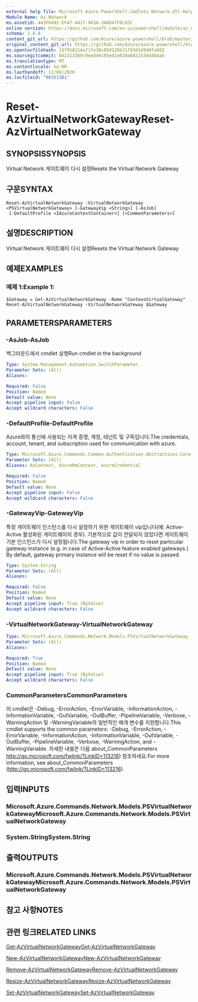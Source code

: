 ```yaml
---
external help file: Microsoft.Azure.PowerShell.Cmdlets.Network.dll-Help.xml
Module Name: Az.Network
ms.assetid: 443F6492-EFA7-4417-943A-3A8D47F8C83C
online version: https://docs.microsoft.com/en-us/powershell/module/az.network/reset-azvirtualnetworkgateway
schema: 2.0.0
content_git_url: https://github.com/Azure/azure-powershell/blob/master/src/Network/Network/help/Reset-AzVirtualNetworkGateway.md
original_content_git_url: https://github.com/Azure/azure-powershell/blob/master/src/Network/Network/help/Reset-AzVirtualNetworkGateway.md
ms.openlocfilehash: 15f918214a71fe38c850126b31f93d14940fa602
ms.sourcegitcommit: 04221336bc9eed46c05ed1e828a6811534d4b4ab
ms.translationtype: MT
ms.contentlocale: ko-KR
ms.lasthandoff: 12/08/2020
ms.locfileid: "98351381"
---
```

# <span data-ttu-id="89262-101">Reset-AzVirtualNetworkGateway</span><span class="sxs-lookup"><span data-stu-id="89262-101">Reset-AzVirtualNetworkGateway</span></span>

## <span data-ttu-id="89262-102">SYNOPSIS</span><span class="sxs-lookup"><span data-stu-id="89262-102">SYNOPSIS</span></span>
<span data-ttu-id="89262-103">Virtual Network 게이트웨이 다시 설정</span><span class="sxs-lookup"><span data-stu-id="89262-103">Resets the Virtual Network Gateway</span></span>

## <span data-ttu-id="89262-104">구문</span><span class="sxs-lookup"><span data-stu-id="89262-104">SYNTAX</span></span>

```
Reset-AzVirtualNetworkGateway -VirtualNetworkGateway <PSVirtualNetworkGateway> [-GatewayVip <String>] [-AsJob]
 [-DefaultProfile <IAzureContextContainer>] [<CommonParameters>]
```

## <span data-ttu-id="89262-105">설명</span><span class="sxs-lookup"><span data-stu-id="89262-105">DESCRIPTION</span></span>
<span data-ttu-id="89262-106">Virtual Network 게이트웨이 다시 설정</span><span class="sxs-lookup"><span data-stu-id="89262-106">Resets the Virtual Network Gateway</span></span>

## <span data-ttu-id="89262-107">예제</span><span class="sxs-lookup"><span data-stu-id="89262-107">EXAMPLES</span></span>

### <span data-ttu-id="89262-108">예제 1:</span><span class="sxs-lookup"><span data-stu-id="89262-108">Example 1:</span></span>
```
$Gateway = Get-AzVirtualNetworkGateway -Name "ContosoVirtualGateway"
Reset-AzVirtualNetworkGateway -VirtualNetworkGateway $Gateway
```

## <span data-ttu-id="89262-109">PARAMETERS</span><span class="sxs-lookup"><span data-stu-id="89262-109">PARAMETERS</span></span>

### <span data-ttu-id="89262-110">-AsJob</span><span class="sxs-lookup"><span data-stu-id="89262-110">-AsJob</span></span>
<span data-ttu-id="89262-111">백그라운드에서 cmdlet 실행</span><span class="sxs-lookup"><span data-stu-id="89262-111">Run cmdlet in the background</span></span>

```yaml
Type: System.Management.Automation.SwitchParameter
Parameter Sets: (All)
Aliases:

Required: False
Position: Named
Default value: None
Accept pipeline input: False
Accept wildcard characters: False
```

### <span data-ttu-id="89262-112">-DefaultProfile</span><span class="sxs-lookup"><span data-stu-id="89262-112">-DefaultProfile</span></span>
<span data-ttu-id="89262-113">Azure와의 통신에 사용되는 자격 증명, 계정, 테넌트 및 구독입니다.</span><span class="sxs-lookup"><span data-stu-id="89262-113">The credentials, account, tenant, and subscription used for communication with azure.</span></span>

```yaml
Type: Microsoft.Azure.Commands.Common.Authentication.Abstractions.Core.IAzureContextContainer
Parameter Sets: (All)
Aliases: AzContext, AzureRmContext, AzureCredential

Required: False
Position: Named
Default value: None
Accept pipeline input: False
Accept wildcard characters: False
```

### <span data-ttu-id="89262-114">-GatewayVip</span><span class="sxs-lookup"><span data-stu-id="89262-114">-GatewayVip</span></span>
<span data-ttu-id="89262-115">특정 게이트웨이 인스턴스를 다시 설정하기 위한 게이트웨이 vip입니다(예: Active-Active 활성화된 게이트웨이의 경우). 기본적으로 값이 전달되지 않았다면 게이트웨이 기본 인스턴스가 다시 설정됩니다.</span><span class="sxs-lookup"><span data-stu-id="89262-115">The gateway vip in order to reset particular gateway instance (e.g. in case of Active-Active feature enabled gateways.) By default, gateway primary instance will be reset if no value is passed.</span></span>

```yaml
Type: System.String
Parameter Sets: (All)
Aliases:

Required: False
Position: Named
Default value: None
Accept pipeline input: True (ByValue)
Accept wildcard characters: False
```

### <span data-ttu-id="89262-116">-VirtualNetworkGateway</span><span class="sxs-lookup"><span data-stu-id="89262-116">-VirtualNetworkGateway</span></span>
```yaml
Type: Microsoft.Azure.Commands.Network.Models.PSVirtualNetworkGateway
Parameter Sets: (All)
Aliases:

Required: True
Position: Named
Default value: None
Accept pipeline input: True (ByValue)
Accept wildcard characters: False
```

### <span data-ttu-id="89262-117">CommonParameters</span><span class="sxs-lookup"><span data-stu-id="89262-117">CommonParameters</span></span>
<span data-ttu-id="89262-118">이 cmdlet은 -Debug, -ErrorAction, -ErrorVariable, -InformationAction, -InformationVariable, -OutVariable, -OutBuffer, -PipelineVariable, -Verbose, -WarningAction 및 -WarningVariable의 일반적인 매개 변수를 지원합니다.</span><span class="sxs-lookup"><span data-stu-id="89262-118">This cmdlet supports the common parameters: -Debug, -ErrorAction, -ErrorVariable, -InformationAction, -InformationVariable, -OutVariable, -OutBuffer, -PipelineVariable, -Verbose, -WarningAction, and -WarningVariable.</span></span> <span data-ttu-id="89262-119">자세한 내용은 다음 about_CommonParameters http://go.microsoft.com/fwlink/?LinkID=113216) 참조하세요.</span><span class="sxs-lookup"><span data-stu-id="89262-119">For more information, see about_CommonParameters (http://go.microsoft.com/fwlink/?LinkID=113216).</span></span>

## <span data-ttu-id="89262-120">입력</span><span class="sxs-lookup"><span data-stu-id="89262-120">INPUTS</span></span>

### <span data-ttu-id="89262-121">Microsoft.Azure.Commands.Network.Models.PSVirtualNetworkGateway</span><span class="sxs-lookup"><span data-stu-id="89262-121">Microsoft.Azure.Commands.Network.Models.PSVirtualNetworkGateway</span></span>

### <span data-ttu-id="89262-122">System.String</span><span class="sxs-lookup"><span data-stu-id="89262-122">System.String</span></span>

## <span data-ttu-id="89262-123">출력</span><span class="sxs-lookup"><span data-stu-id="89262-123">OUTPUTS</span></span>

### <span data-ttu-id="89262-124">Microsoft.Azure.Commands.Network.Models.PSVirtualNetworkGateway</span><span class="sxs-lookup"><span data-stu-id="89262-124">Microsoft.Azure.Commands.Network.Models.PSVirtualNetworkGateway</span></span>

## <span data-ttu-id="89262-125">참고 사항</span><span class="sxs-lookup"><span data-stu-id="89262-125">NOTES</span></span>

## <span data-ttu-id="89262-126">관련 링크</span><span class="sxs-lookup"><span data-stu-id="89262-126">RELATED LINKS</span></span>

[<span data-ttu-id="89262-127">Get-AzVirtualNetworkGateway</span><span class="sxs-lookup"><span data-stu-id="89262-127">Get-AzVirtualNetworkGateway</span></span>](./Get-AzVirtualNetworkGateway.md)

[<span data-ttu-id="89262-128">New-AzVirtualNetworkGateway</span><span class="sxs-lookup"><span data-stu-id="89262-128">New-AzVirtualNetworkGateway</span></span>](./New-AzVirtualNetworkGateway.md)

[<span data-ttu-id="89262-129">Remove-AzVirtualNetworkGateway</span><span class="sxs-lookup"><span data-stu-id="89262-129">Remove-AzVirtualNetworkGateway</span></span>](./Remove-AzVirtualNetworkGateway.md)

[<span data-ttu-id="89262-130">Resize-AzVirtualNetworkGateway</span><span class="sxs-lookup"><span data-stu-id="89262-130">Resize-AzVirtualNetworkGateway</span></span>](./Resize-AzVirtualNetworkGateway.md)

[<span data-ttu-id="89262-131">Set-AzVirtualNetworkGateway</span><span class="sxs-lookup"><span data-stu-id="89262-131">Set-AzVirtualNetworkGateway</span></span>](./Set-AzVirtualNetworkGateway.md)
